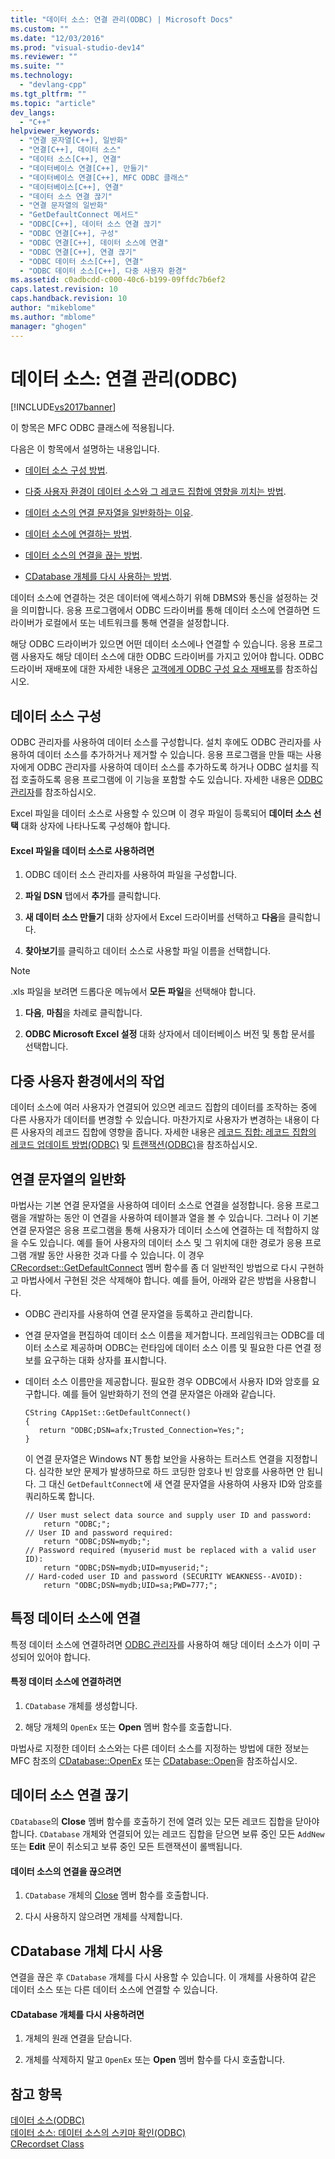 ```yaml
---
title: "데이터 소스: 연결 관리(ODBC) | Microsoft Docs"
ms.custom: ""
ms.date: "12/03/2016"
ms.prod: "visual-studio-dev14"
ms.reviewer: ""
ms.suite: ""
ms.technology: 
  - "devlang-cpp"
ms.tgt_pltfrm: ""
ms.topic: "article"
dev_langs: 
  - "C++"
helpviewer_keywords: 
  - "연결 문자열[C++], 일반화"
  - "연결[C++], 데이터 소스"
  - "데이터 소스[C++], 연결"
  - "데이터베이스 연결[C++], 만들기"
  - "데이터베이스 연결[C++], MFC ODBC 클래스"
  - "데이터베이스[C++], 연결"
  - "데이터 소스 연결 끊기"
  - "연결 문자열의 일반화"
  - "GetDefaultConnect 메서드"
  - "ODBC[C++], 데이터 소스 연결 끊기"
  - "ODBC 연결[C++], 구성"
  - "ODBC 연결[C++], 데이터 소스에 연결"
  - "ODBC 연결[C++], 연결 끊기"
  - "ODBC 데이터 소스[C++], 연결"
  - "ODBC 데이터 소스[C++], 다중 사용자 환경"
ms.assetid: c0adbcdd-c000-40c6-b199-09ffdc7b6ef2
caps.latest.revision: 10
caps.handback.revision: 10
author: "mikeblome"
ms.author: "mblome"
manager: "ghogen"
---
```

# 데이터 소스: 연결 관리(ODBC)
[!INCLUDE[vs2017banner](../../assembler/inline/includes/vs2017banner.md)]

이 항목은 MFC ODBC 클래스에 적용됩니다.  
  
 다음은 이 항목에서 설명하는 내용입니다.  
  
-   [데이터 소스 구성 방법](#_core_configuring_a_data_source).  
  
-   [다중 사용자 환경이 데이터 소스와 그 레코드 집합에 영향을 끼치는 방법](#_core_working_in_a_multiuser_environment).  
  
-   [데이터 소스의 연결 문자열을 일반화하는 이유](#_core_generalizing_the_connection_string).  
  
-   [데이터 소스에 연결하는 방법](#_core_connecting_to_a_specific_data_source).  
  
-   [데이터 소스의 연결을 끊는 방법](#_core_disconnecting_from_a_data_source).  
  
-   [CDatabase 개체를 다시 사용하는 방법](#_core_reusing_a_cdatabase_object).  
  
 데이터 소스에 연결하는 것은 데이터에 액세스하기 위해 DBMS와 통신을 설정하는 것을 의미합니다.  응용 프로그램에서 ODBC 드라이버를 통해 데이터 소스에 연결하면 드라이버가 로컬에서 또는 네트워크를 통해 연결을 설정합니다.  
  
 해당 ODBC 드라이버가 있으면 어떤 데이터 소스에나 연결할 수 있습니다.  응용 프로그램 사용자도 해당 데이터 소스에 대한 ODBC 드라이버를 가지고 있어야 합니다.  ODBC 드라이버 재배포에 대한 자세한 내용은 [고객에게 ODBC 구성 요소 재배포](../../data/odbc/redistributing-odbc-components-to-your-customers.md)를 참조하십시오.  
  
##  <a name="_core_configuring_a_data_source"></a> 데이터 소스 구성  
 ODBC 관리자를 사용하여 데이터 소스를 구성합니다.  설치 후에도 ODBC 관리자를 사용하여 데이터 소스를 추가하거나 제거할 수 있습니다.  응용 프로그램을 만들 때는 사용자에게 ODBC 관리자를 사용하여 데이터 소스를 추가하도록 하거나 ODBC 설치를 직접 호출하도록 응용 프로그램에 이 기능을 포함할 수도 있습니다.  자세한 내용은 [ODBC 관리자](../../data/odbc/odbc-administrator.md)를 참조하십시오.  
  
 Excel 파일을 데이터 소스로 사용할 수 있으며 이 경우 파일이 등록되어 **데이터 소스 선택** 대화 상자에 나타나도록 구성해야 합니다.  
  
#### Excel 파일을 데이터 소스로 사용하려면  
  
1.  ODBC 데이터 소스 관리자를 사용하여 파일을 구성합니다.  
  
2.  **파일 DSN** 탭에서 **추가**를 클릭합니다.  
  
3.  **새 데이터 소스 만들기** 대화 상자에서 Excel 드라이버를 선택하고 **다음**을 클릭합니다.  
  
4.  **찾아보기**를 클릭하고 데이터 소스로 사용할 파일 이름을 선택합니다.  
  
> [!NOTE]
>  .xls 파일을 보려면 드롭다운 메뉴에서 **모든 파일**을 선택해야 합니다.  
  
1.  **다음**, **마침**을 차례로 클릭합니다.  
  
2.  **ODBC Microsoft Excel 설정** 대화 상자에서 데이터베이스 버전 및 통합 문서를 선택합니다.  
  
##  <a name="_core_working_in_a_multiuser_environment"></a> 다중 사용자 환경에서의 작업  
 데이터 소스에 여러 사용자가 연결되어 있으면 레코드 집합의 데이터를 조작하는 중에 다른 사용자가 데이터를 변경할 수 있습니다.  마찬가지로 사용자가 변경하는 내용이 다른 사용자의 레코드 집합에 영향을 줍니다.  자세한 내용은 [레코드 집합: 레코드 집합의 레코드 업데이트 방법\(ODBC\)](../../data/odbc/recordset-how-recordsets-update-records-odbc.md) 및 [트랜잭션\(ODBC\)](../../data/odbc/transaction-odbc.md)을 참조하십시오.  
  
##  <a name="_core_generalizing_the_connection_string"></a> 연결 문자열의 일반화  
 마법사는 기본 연결 문자열을 사용하여 데이터 소스로 연결을 설정합니다.  응용 프로그램을 개발하는 동안 이 연결을 사용하여 테이블과 열을 볼 수 있습니다.  그러나 이 기본 연결 문자열은 응용 프로그램을 통해 사용자가 데이터 소스에 연결하는 데 적합하지 않을 수도 있습니다.  예를 들어 사용자의 데이터 소스 및 그 위치에 대한 경로가 응용 프로그램 개발 동안 사용한 것과 다를 수 있습니다.  이 경우 [CRecordset::GetDefaultConnect](../Topic/CRecordset::GetDefaultConnect.md) 멤버 함수를 좀 더 일반적인 방법으로 다시 구현하고 마법사에서 구현된 것은 삭제해야 합니다.  예를 들어, 아래와 같은 방법을 사용합니다.  
  
-   ODBC 관리자를 사용하여 연결 문자열을 등록하고 관리합니다.  
  
-   연결 문자열을 편집하여 데이터 소스 이름을 제거합니다.  프레임워크는 ODBC를 데이터 소스로 제공하며 ODBC는 런타임에 데이터 소스 이름 및 필요한 다른 연결 정보를 요구하는 대화 상자를 표시합니다.  
  
-   데이터 소스 이름만을 제공합니다.  필요한 경우 ODBC에서 사용자 ID와 암호를 요구합니다.  예를 들어 일반화하기 전의 연결 문자열은 아래와 같습니다.  
  
    ```  
    CString CApp1Set::GetDefaultConnect()  
    {  
       return "ODBC;DSN=afx;Trusted_Connection=Yes;";  
    }  
    ```  
  
     이 연결 문자열은 Windows NT 통합 보안을 사용하는 트러스트 연결을 지정합니다.  심각한 보안 문제가 발생하므로 하드 코딩한 암호나 빈 암호를 사용하면 안 됩니다.  그 대신 `GetDefaultConnect`에 새 연결 문자열을 사용하여 사용자 ID와 암호를 쿼리하도록 합니다.  
  
    ```  
    // User must select data source and supply user ID and password:  
        return "ODBC;";  
    // User ID and password required:  
        return "ODBC;DSN=mydb;";  
    // Password required (myuserid must be replaced with a valid user ID):  
        return "ODBC;DSN=mydb;UID=myuserid;";  
    // Hard-coded user ID and password (SECURITY WEAKNESS--AVOID):  
        return "ODBC;DSN=mydb;UID=sa;PWD=777;";  
    ```  
  
##  <a name="_core_connecting_to_a_specific_data_source"></a> 특정 데이터 소스에 연결  
 특정 데이터 소스에 연결하려면 [ODBC 관리자](../../data/odbc/odbc-administrator.md)를 사용하여 해당 데이터 소스가 이미 구성되어 있어야 합니다.  
  
#### 특정 데이터 소스에 연결하려면  
  
1.  `CDatabase` 개체를 생성합니다.  
  
2.  해당 개체의 `OpenEx` 또는 **Open** 멤버 함수를 호출합니다.  
  
 마법사로 지정한 데이터 소스와는 다른 데이터 소스를 지정하는 방법에 대한 정보는 MFC 참조의 [CDatabase::OpenEx](../Topic/CDatabase::OpenEx.md) 또는 [CDatabase::Open](../Topic/CDatabase::Open.md)을 참조하십시오.  
  
##  <a name="_core_disconnecting_from_a_data_source"></a> 데이터 소스 연결 끊기  
 `CDatabase`의 **Close** 멤버 함수를 호출하기 전에 열려 있는 모든 레코드 집합을 닫아야 합니다.  `CDatabase` 개체와 연결되어 있는 레코드 집합을 닫으면 보류 중인 모든 `AddNew` 또는 **Edit** 문이 취소되고 보류 중인 모든 트랜잭션이 롤백됩니다.  
  
#### 데이터 소스의 연결을 끊으려면  
  
1.  `CDatabase` 개체의 [Close](../Topic/CDatabase::Close.md) 멤버 함수를 호출합니다.  
  
2.  다시 사용하지 않으려면 개체를 삭제합니다.  
  
##  <a name="_core_reusing_a_cdatabase_object"></a> CDatabase 개체 다시 사용  
 연결을 끊은 후 `CDatabase` 개체를 다시 사용할 수 있습니다. 이 개체를 사용하여 같은 데이터 소스 또는 다른 데이터 소스에 연결할 수 있습니다.  
  
#### CDatabase 개체를 다시 사용하려면  
  
1.  개체의 원래 연결을 닫습니다.  
  
2.  개체를 삭제하지 말고 `OpenEx` 또는 **Open** 멤버 함수를 다시 호출합니다.  
  
## 참고 항목  
 [데이터 소스\(ODBC\)](../../data/odbc/data-source-odbc.md)   
 [데이터 소스: 데이터 소스의 스키마 확인\(ODBC\)](../../data/odbc/data-source-determining-the-schema-of-the-data-source-odbc.md)   
 [CRecordset Class](../../mfc/reference/crecordset-class.md)
